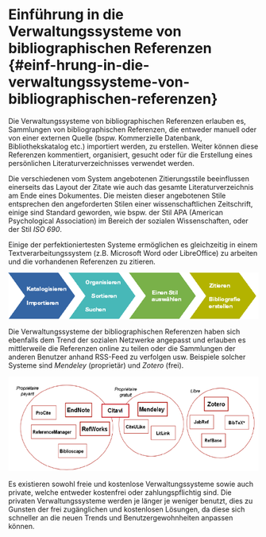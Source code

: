 # Einführung in die Verwaltungssysteme von bibliographischen Referenzen {#einf-hrung-in-die-verwaltungssysteme-von-bibliographischen-referenzen}

Die Verwaltungssysteme von bibliographischen Referenzen erlauben es, Sammlungen von bibliographischen Referenzen, die entweder manuell oder von einer externen Quelle \(bspw. Kommerzielle Datenbank, Bibliothekskatalog etc.\) importiert werden, zu erstellen. Weiter können diese Referenzen kommentiert, organisiert, gesucht oder für die Erstellung eines persönlichen Literaturverzeichnisses verwendet werden.

Die verschiedenen vom System angebotenen Zitierungsstile beeinflussen einerseits das Layout der Zitate wie auch das gesamte Literaturverzeichnis am Ende eines Dokumentes. Die meisten dieser angebotenen Stile entsprechen den angeforderten Stilen einer wissenschaftlichen Zeitschrift, einige sind Standard geworden, wie bspw. der Stil APA \(American Psychological Association\) im Bereich der sozialen Wissenschaften, oder der Stil _ISO 690_.

Einige der perfektioniertesten Systeme ermöglichen es gleichzeitig in einem Textverarbeitungssystem \(z.B. Microsoft Word oder LibreOffice\) zu arbeiten und die vorhandenen Referenzen zu zitieren.

![](/assets/schrittweise.png)

Die Verwaltungssysteme der bibliographischen Referenzen haben sich ebenfalls dem Trend der sozialen Netzwerke angepasst und erlauben es mittlerweile die Referenzen online zu teilen oder die Sammlungen der anderen Benutzer anhand RSS-Feed zu verfolgen usw. Beispiele solcher Systeme sind _Mendeley_ \(proprietär\) und _Zotero_ \(frei\).

![](/assets/verwaltung_ref.png)

Es existieren sowohl freie und kostenlose Verwaltungssysteme sowie auch private, welche entweder kostenfrei oder zahlungspflichtig sind. Die privaten Verwaltungssysteme werden je länger je weniger benutzt, dies zu Gunsten der frei zugänglichen und kostenlosen Lösungen, da diese sich schneller an die neuen Trends und Benutzergewohnheiten anpassen können.

